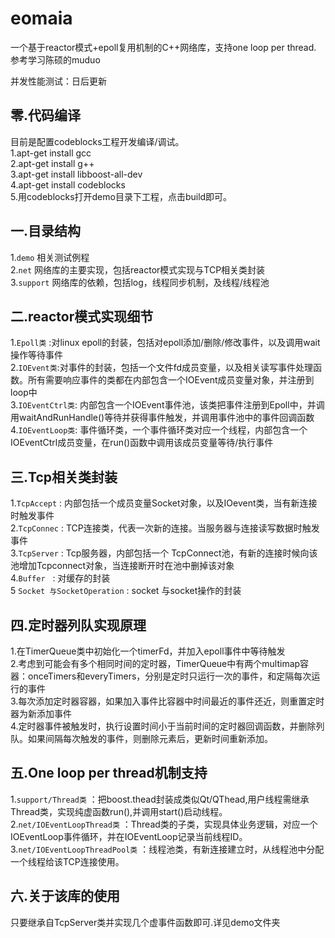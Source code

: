 # eomaia
一个基于reactor模式+epoll复用机制的C++网络库，支持one loop per thread.  参考学习陈硕的muduo<br>

并发性能测试：日后更新<br>

## 零.代码编译
目前是配置codeblocks工程开发编译/调试。<br>
1.apt-get install gcc<br>
2.apt-get install g++<br>
3.apt-get install libboost-all-dev<br>
4.apt-get install codeblocks<br>
5.用codeblocks打开demo目录下工程，点击build即可。<br>

## 一.目录结构
1.`demo` 相关测试例程 <br>
2.`net` 网络库的主要实现，包括reactor模式实现与TCP相关类封装<br>
3.`support` 网络库的依赖，包括log，线程同步机制，及线程/线程池<br>


## 二.reactor模式实现细节  
1.`Epoll类`  :对linux epoll的封装，包括对epoll添加/删除/修改事件，以及调用wait操作等待事件<br>
2.`IOEvent类`:对事件的封装，包括一个文件fd成员变量，以及相关读写事件处理函数。所有需要响应事件的类都在内部包含一个IOEvent成员变量对象，并注册到loop中<br>
3.`IOEventCtrl类`: 内部包含一个IOEvent事件池，该类把事件注册到Epoll中，并调用waitAndRunHandle()等待并获得事件触发，并调用事件池中的事件回调函数<br>
4.`IOEventLoop类`: 事件循环类，一个事件循环类对应一个线程，内部包含一个IOEventCtrl成员变量，在run()函数中调用该成员变量等待/执行事件<br>


## 三.Tcp相关类封装
1.`TcpAccept` : 内部包括一个成员变量Socket对象，以及IOevent类，当有新连接时触发事件<br>
2.`TcpConnec` : TCP连接类，代表一次新的连接。当服务器与连接读写数据时触发事件<br>
3.`TcpServer` : Tcp服务器，内部包括一个 TcpConnect池，有新的连接时候向该池增加Tcpconnect对象，当连接断开时在池中删掉该对象<br>
4.`Buffer`    : 对缓存的封装<br>
5 `Socket 与SocketOperation` : socket 与socket操作的封装<br>


## 四.定时器列队实现原理
1.在TimerQueue类中初始化一个timerFd，并加入epoll事件中等待触发<br>
2.考虑到可能会有多个相同时间的定时器，TimerQueue中有两个multimap容器：onceTimers和everyTimers，分别是定时只运行一次的事件，和定隔每次运行的事件<br>
3.每次添加定时器容器，如果加入事件比容器中时间最近的事件还近，则重置定时器为新添加事件<br>
4.定时器事件被触发时，执行设置时间小于当前时间的定时器回调函数，并删除列队。如果间隔每次触发的事件，则删除元素后，更新时间重新添加。<br>


## 五.One loop per thread机制支持
1.`support/Thread类`  ：把boost.thead封装成类似Qt/QThead,用户线程需继承Thread类，实现纯虚函数run(),并调用start()启动线程。<br>
2.`net/IOEventLoopThread类`  ：Thread类的子类，实现具体业务逻辑，对应一个IOEventLoop事件循环，并在IOEventLoop记录当前线程ID。<br>
3.`net/IOEventLoopThreadPool类`  ：线程池类，有新连接建立时，从线程池中分配一个线程给该TCP连接使用。<br>

## 六.关于该库的使用
只要继承自TcpServer类并实现几个虚事件函数即可.详见demo文件夹<br>
